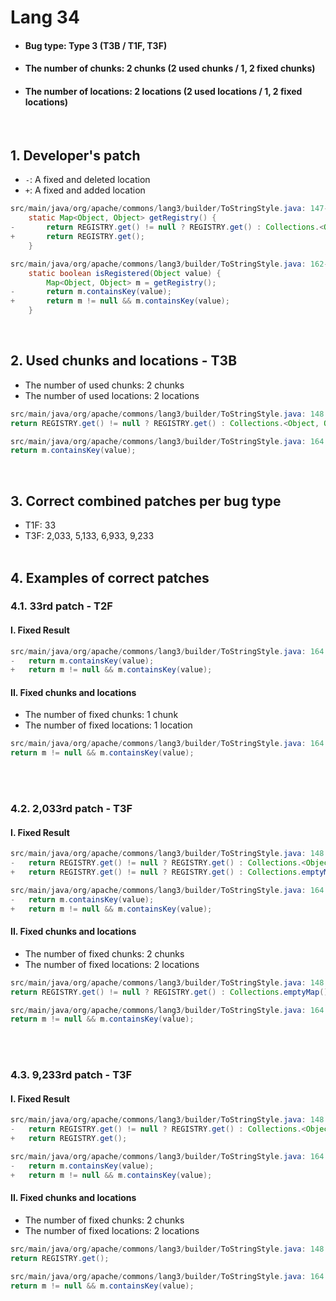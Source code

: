 # Lang 34
* <h4>Bug type: Type 3 (T3B / T1F, T3F)</h4>
* <h4>The number of chunks: 2 chunks (2 used chunks / 1, 2 fixed chunks)</h4>
* <h4>The number of locations: 2 locations (2 used locations / 1, 2 fixed locations)</h4>
<br>

## 1. Developer's patch
* `-`: A fixed and deleted location
* `+`: A fixed and added location
```java
src/main/java/org/apache/commons/lang3/builder/ToStringStyle.java: 147-149
    static Map<Object, Object> getRegistry() {
-       return REGISTRY.get() != null ? REGISTRY.get() : Collections.<Object, Object>emptyMap();
+       return REGISTRY.get();
    }
```

```java
src/main/java/org/apache/commons/lang3/builder/ToStringStyle.java: 162-165
    static boolean isRegistered(Object value) {
        Map<Object, Object> m = getRegistry();
-       return m.containsKey(value);
+       return m != null && m.containsKey(value);
    }
```
<br>

## 2. Used chunks and locations - T3B
* The number of used chunks: 2 chunks
* The number of used locations: 2 locations
```java
src/main/java/org/apache/commons/lang3/builder/ToStringStyle.java: 148
return REGISTRY.get() != null ? REGISTRY.get() : Collections.<Object, Object>emptyMap();
```

```java
src/main/java/org/apache/commons/lang3/builder/ToStringStyle.java: 164
return m.containsKey(value);
```
<br>

## 3. Correct combined patches per bug type
* T1F: 33
* T3F: 2,033, 5,133, 6,933, 9,233
<br><br>

## 4. Examples of correct patches
### 4.1. 33rd patch - T2F
#### I. Fixed Result
```java
src/main/java/org/apache/commons/lang3/builder/ToStringStyle.java: 164
-   return m.containsKey(value);
+   return m != null && m.containsKey(value);
```

#### II. Fixed chunks and locations
* The number of fixed chunks: 1 chunk
* The number of fixed locations: 1 location
```java
src/main/java/org/apache/commons/lang3/builder/ToStringStyle.java: 164
return m != null && m.containsKey(value);
```
<br><br>

### 4.2. 2,033rd patch - T3F
#### I. Fixed Result
```java
src/main/java/org/apache/commons/lang3/builder/ToStringStyle.java: 148
-   return REGISTRY.get() != null ? REGISTRY.get() : Collections.<Object, Object>emptyMap();
+   return REGISTRY.get() != null ? REGISTRY.get() : Collections.emptyMap();
```

```java
src/main/java/org/apache/commons/lang3/builder/ToStringStyle.java: 164
-   return m.containsKey(value);
+   return m != null && m.containsKey(value);
```

#### II. Fixed chunks and locations
* The number of fixed chunks: 2 chunks
* The number of fixed locations: 2 locations
```java
src/main/java/org/apache/commons/lang3/builder/ToStringStyle.java: 148
return REGISTRY.get() != null ? REGISTRY.get() : Collections.emptyMap();
```

```java
src/main/java/org/apache/commons/lang3/builder/ToStringStyle.java: 164
return m != null && m.containsKey(value);
```
<br><br>

### 4.3. 9,233rd patch - T3F
#### I. Fixed Result
```java
src/main/java/org/apache/commons/lang3/builder/ToStringStyle.java: 148
-   return REGISTRY.get() != null ? REGISTRY.get() : Collections.<Object, Object>emptyMap();
+   return REGISTRY.get();
```

```java
src/main/java/org/apache/commons/lang3/builder/ToStringStyle.java: 164
-   return m.containsKey(value);
+   return m != null && m.containsKey(value);
```

#### II. Fixed chunks and locations
* The number of fixed chunks: 2 chunks
* The number of fixed locations: 2 locations
```java
src/main/java/org/apache/commons/lang3/builder/ToStringStyle.java: 148
return REGISTRY.get();
```

```java
src/main/java/org/apache/commons/lang3/builder/ToStringStyle.java: 164
return m != null && m.containsKey(value);
```
<br><br>

